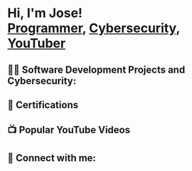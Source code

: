 <h1>Hi, I'm Jose! <br/><a href="https://github.com/Aneudyen">Programmer</a>, <a href="https://www.linkedin.com/in/joseeustatenunez/">Cybersecurity</a>, <a href="https://www.youtube.com/@AneudyTutoriales">YouTuber</a></h1>

<h2>👨‍💻 Software Development Projects and Cybersecurity: </h2>

 
<h2>🧾 Certifications</h2>    


<h2>📺 Popular YouTube Videos</h2>


<h2> 🤳 Connect with me:</h2>


[twitter]: https://x.com/EustateJose
[youtube]: https://www.youtube.com/@AneudyTutoriales
[linkedin]: https://www.linkedin.com/in/joseeustatenunez/

<!--
**joshmadakor1/joshmadakor1** is a ✨ _special_ ✨ repository because its `README.md` (this file) appears on your GitHub profile.

Here are some ideas to get you started:

- 🔭 I’m currently working on ...
- 🌱 I’m currently learning ...
- 👯 I’m looking to collaborate on ...
- 🤔 I’m looking for help with ...
- 💬 Ask me about ...
- 📫 How to reach me: ...
- 😄 Pronouns: ...
- ⚡ Fun fact: ...
-->
